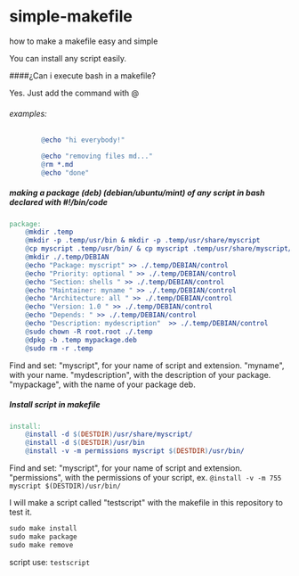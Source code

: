 # simple-makefile
how to make a makefile easy and simple

You can install any script easily.

####¿Can i execute bash in a makefile?

Yes. Just add the command with @

###### examples:

```makefile
        @echo "hi everybody!"
```

```makefile
        @echo "removing files md..."
        @rm *.md
        @echo "done"
```

##### making a package (deb) (debian/ubuntu/mint) of any script in bash declared with #!/bin/code

```makefile
package:
	@mkdir .temp
	@mkdir -p .temp/usr/bin & mkdir -p .temp/usr/share/myscript
	@cp myscript .temp/usr/bin/ & cp myscript .temp/usr/share/myscript/
	@mkdir ./.temp/DEBIAN
	@echo "Package: myscript" >> ./.temp/DEBIAN/control
	@echo "Priority: optional " >> ./.temp/DEBIAN/control
	@echo "Section: shells " >> ./.temp/DEBIAN/control
	@echo "Maintainer: myname " >> ./.temp/DEBIAN/control
	@echo "Architecture: all " >> ./.temp/DEBIAN/control
	@echo "Version: 1.0 " >> ./.temp/DEBIAN/control
	@echo "Depends: " >> ./.temp/DEBIAN/control
	@echo "Description: mydescription"  >> ./.temp/DEBIAN/control
	@sudo chown -R root.root ./.temp
	@dpkg -b .temp mypackage.deb
	@sudo rm -r .temp
```

Find and set:
        "myscript", for your name of script and extension.
        "myname", with your name.
        "mydescription", with the description of your package.
        "mypackage", with the name of your package deb.
  

##### Install script in makefile
```makefile
install:
	@install -d $(DESTDIR)/usr/share/myscript/
	@install -d $(DESTDIR)/usr/bin
	@install -v -m permissions myscript $(DESTDIR)/usr/bin/
```

Find and set:
        "myscript", for your name of script and extension.
        "permissions", with the permissions of your script, ex. `@install -v -m 755 myscript $(DESTDIR)/usr/bin/`


I will make a script called "testscript" with the makefile in this repository to test it.

```makefile
sudo make install
sudo make package
sudo make remove
```

script use:
        ``testscript``

